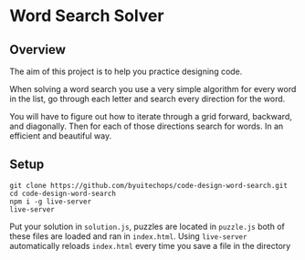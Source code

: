 # Word Search Solver

## Overview
The aim of this project is to help you practice designing code. 

When solving a word search you use a very simple algorithm for every word in the list, go through each letter and search every direction for the word. 

You will have to figure out how to iterate through a grid forward, backward, and diagonally. Then for each of those directions search for words. In an efficient and beautiful way.

## Setup

```
git clone https://github.com/byuitechops/code-design-word-search.git
cd code-design-word-search
npm i -g live-server
live-server
```

Put your solution in `solution.js`, puzzles are located in `puzzle.js` both of these files are loaded and ran in `index.html`. Using `live-server` automatically reloads `index.html` every time you save a file in the directory

